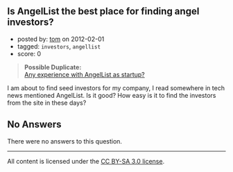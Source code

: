 ## Is AngelList the best place for finding angel investors?

- posted by: [tom](https://stackexchange.com/users/-1/14815-tom) on 2012-02-01
- tagged: `investors`, `angellist`
- score: 0

> **Possible Duplicate:**  
> [Any experience with AngelList as startup?](http://answers.onstartups.com/questions/16571/any-experience-with-angellist-as-startup)  

<!-- End of automatically inserted text -->

I am about to find seed investors for my company, I read somewhere in tech news mentioned AngelList. Is it good? How easy is it to find the investors from the site in these days?

## No Answers

There were no answers to this question.


---

All content is licensed under the [CC BY-SA 3.0 license](https://creativecommons.org/licenses/by-sa/3.0/).
